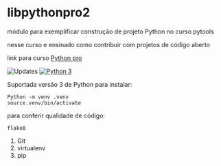 # libpythonpro2
módulo para exemplificar construção de projeto Python no curso pytools

nesse curso e ensinado como contribuir com projetos de código aberto

link para curso [Python pro](https://plataforma.dev.pro.br)


![Updates](https://pyup.io/repos/github/david0407j/libpythonpro2/shield.svg)
[![Python 3](https://pyup.io/repos/github/david0407j/libpythonpro2/python-3-shield.svg)](https://pyup.io/repos/github/david0407j/libpythonpro2/)


Suportada versão 3 de  Python
para instalar:
```cosole
Python -m venv .venv
source.venv/bin/activate
```
para conferir qualidade de código:
``` console
flake8
```

1. Git 
2. virtualenv 
3. pip 
